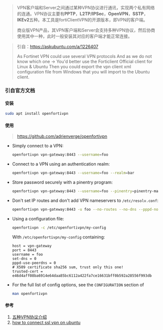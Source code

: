 > VPN客户端和Server之间通过某种VPN协议进行通讯，实现两个私有网络的连通。VPN协议主要有**PPTP**，**L2TP/IPSec**，**OpenVPN**，**SSTP**，**IKEv2**五种。本工具是fortiClientVPN的开源版本，即VPN的客户端。
>
> 商业版VPN产品，其VPN客户端和Server会支持多种VPN协议，然后协商使用其中一种，此时一般安装其对应的客户端才能正常连接。

> 引自：https://askubuntu.com/a/1226407
>
> As Fortinet VPN could use several VPN protocols
> And as we do not know which one
> -> You'd better use the Forticlient Official client for Linux & Ubuntu
> Then you could export the vpn client xml configuration file from Windows that you will import to the Ubuntu client.

### 引自官方文档

#### 安装

```bash
sudo apt install openfortivpn
```

#### 使用

> https://github.com/adrienverge/openfortivpn

- Simply connect to a VPN:

  ```bash
  openfortivpn vpn-gateway:8443 --username=foo
  ```

- Connect to a VPN using an authentication realm:

  ```bash
  openfortivpn vpn-gateway:8443 --username=foo --realm=bar
  ```

- Store password securely with a pinentry program:

  ```bash
  openfortivpn vpn-gateway:8443 --username=foo --pinentry=pinentry-mac
  ```

- Don't set IP routes and don't add VPN nameservers to `/etc/resolv.conf`:

  ```bash
  openfortivpn vpn-gateway:8443 -u foo --no-routes --no-dns --pppd-no-peerdns
  ```

- Using a configuration file:

  ```bash
  openfortivpn -c /etc/openfortivpn/my-config
  ```

  With `/etc/openfortivpn/my-config` containing:

  ```
  host = vpn-gateway
  port = 8443
  username = foo
  set-dns = 0
  pppd-use-peerdns = 0
  # X509 certificate sha256 sum, trust only this one!
  trusted-cert = e46d4aff08ba6914e64daa85bc6112a422fa7ce16631bff0b592a28556f993db
  ```

- For the full list of config options, see the `CONFIGURATION` section of

  ```bash
  man openfortivpn
  ```

#### 参考

1. [五种VPN协议介绍](https://www.netmotionsoftware.com/blog/connectivity/vpn-protocols)
2. [how to connect ssl vpn on ubuntu](https://askubuntu.com/questions/1226364/how-to-connect-ssl-vpn-on-ubuntu-18-04)



